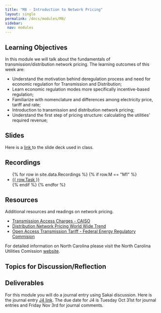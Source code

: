 ```yaml
---
title: "M8 - Introduction to Network Pricing"
layout: single
permalink: /docs/modules/M8/
sidebar:
 nav: modules
---
```


## Learning Objectives

In this module we will talk about the fundamentals of transmission/distribution network pricing. The learning outcomes of this week are:

* Understand the motivation behind deregulation process and need for economic regulation for Transmission and Distribution;
* Learn economic regulation modes more specifically incentive-based regulation;
* Familiarize with nomenclature and differences among electricity price, tariff and rate;
* Introduction to transmission and distribution network pricing;
* Understand the first step of pricing structure: calculating the utilities’ required revenue;


## Slides

Here is a <a href="/docs/modules/PPTS/PSE_M8_IntrotoPricingI_OPEX_part1.pdf" > link </a> to the slide deck used in class.


## Recordings
  <ul>
  {% for row in site.data.Recordings %}
  {% if row.M == "M1" %}
  <li> <a href="{{ row.link }}" target="_blank">{{ row.Task }}</a></li>
  {% endif %}
  {% endfor %}
  </ul>


## Resources

Additional resources and readings on network pricing.

* <a href="/docs/modules/readings/M8_TAC_Structure.pdf" > Transmission Access Charges - CAISO </a>
* <a href="/docs/modules/readings/M8_Paper_Dist_Pricing_IEEE.pdf" > Distribution Network Pricing World Wide Trend </a>
* [Open Access Transmission Tariff - Federal Energy Regulatory Commision](https://www.ferc.gov/media/pro-forma-oatt-effective-march-14-2022) </a>

For detailed information on North Carolina please visit the North Carolina Utilities Comission [website](https://www.ncuc.gov). 


## Topics for Discussion/Reflection



## Deliverables

For this module you will do a journal entry using Sakai discussion. Here is the journal entry [J4 link](https://sakai.duke.edu/portal/site/56a79f78-bc10-4a77-b8e8-7b82e8f11a73/tool/8ed68fc3-ad5b-4f2d-a117-2471455b2efd/discussionForum/message/dfAllMessages). The due date for J4 is Tuesday Oct 31st for journal entries and Friday Nov 3rd for journal comments.
